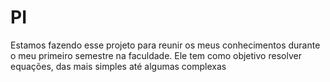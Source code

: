 # PI
Estamos fazendo esse projeto para reunir os meus conhecimentos durante o meu primeiro semestre na faculdade. Ele tem como objetivo resolver equações, das mais simples até algumas complexas
